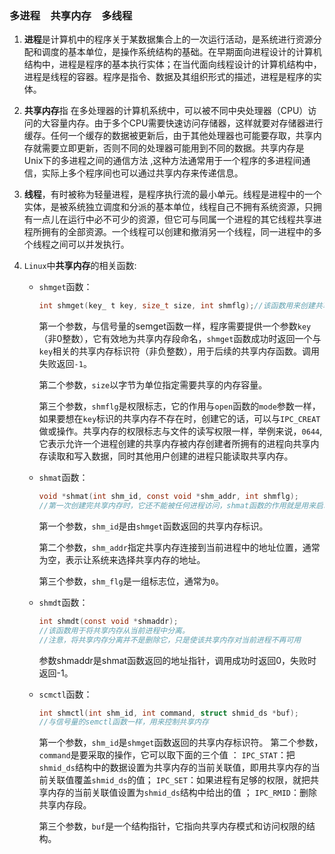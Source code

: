 ### 多进程　共享内存　多线程

1. **进程**是计算机中的程序关于某数据集合上的一次运行活动，是系统进行资源分配和调度的基本单位，是操作系统结构的基础。在早期面向进程设计的计算机结构中，进程是程序的基本执行实体；在当代面向线程设计的计算机结构中，进程是线程的容器。程序是指令、数据及其组织形式的描述，进程是程序的实体。

2. **共享内存**指 在多处理器的计算机系统中，可以被不同中央处理器（CPU）访问的大容量内存。由于多个CPU需要快速访问存储器，这样就要对存储器进行缓存。任何一个缓存的数据被更新后，由于其他处理器也可能要存取，共享内存就需要立即更新，否则不同的处理器可能用到不同的数据。共享内存是 Unix下的多进程之间的通信方法 ,这种方法通常用于一个程序的多进程间通信，实际上多个程序间也可以通过共享内存来传递信息。

3. **线程**，有时被称为轻量进程，是程序执行流的最小单元。线程是进程中的一个实体，是被系统独立调度和分派的基本单位，线程自己不拥有系统资源，只拥有一点儿在运行中必不可少的资源，但它可与同属一个进程的其它线程共享进程所拥有的全部资源。一个线程可以创建和撤消另一个线程，同一进程中的多个线程之间可以并发执行。

4. `Linux`中**共享内存**的相关函数:

   - `shmget`函数：

     ```c
     int shmget(key_ t key, size_t size, int shmflg);//该函数用来创建共享内存
     ```

     第一个参数，与信号量的semget函数一样，程序需要提供一个参数`key`（非0整数），它有效地为共享内存段命名，`shmget`函数成功时返回一个与`key`相关的共享内存标识符（非负整数），用于后续的共享内存函数。调用失败返回`-1`。

     第二个参数，`size`以字节为单位指定需要共享的内存容量。

     第三个参数，`shmflg`是权限标志，它的作用与`open`函数的`mode`参数一样，如果要想在`key`标识的共享内存不存在时，创建它的话，可以与`IPC_CREAT`做或操作。共享内存的权限标志与文件的读写权限一样，举例来说，`0644`,它表示允许一个进程创建的共享内存被内存创建者所拥有的进程向共享内存读取和写入数据，同时其他用户创建的进程只能读取共享内存。

   - `shmat`函数：

     ```c
     void *shmat(int shm_id, const void *shm_addr, int shmflg);
     //第一次创建完共享内存时，它还不能被任何进程访问，shmat函数的作用就是用来启动对该共享内存的访问，并把共享内存连接到当前进程的地址空间
     ```

     第一个参数，`shm_id`是由`shmget`函数返回的共享内存标识。 

     第二个参数，`shm_addr`指定共享内存连接到当前进程中的地址位置，通常为空，表示让系统来选择共享内存的地址。 

     第三个参数，`shm_flg`是一组标志位，通常为`0`。

   - `shmdt`函数：

     ```c
     int shmdt(const void *shmaddr);
     //该函数用于将共享内存从当前进程中分离。
     //注意，将共享内存分离并不是删除它，只是使该共享内存对当前进程不再可用
     ```

     参数shmaddr是shmat函数返回的地址指针，调用成功时返回0，失败时返回-1。

   - `scmctl`函数：

     ```c
     int shmctl(int shm_id, int command, struct shmid_ds *buf);
     //与信号量的semctl函数一样，用来控制共享内存
     ```

     第一个参数，`shm_id`是`shmget`函数返回的共享内存标识符。 
     第二个参数，`command`是要采取的操作，它可以取下面的三个值 ： 
     `IPC_STAT`：把`shmid_ds`结构中的数据设置为共享内存的当前关联值，即用共享内存的当前关联值覆盖`shmid_ds`的值；
     `IPC_SET`：如果进程有足够的权限，就把共享内存的当前关联值设置为`shmid_ds`结构中给出的值 ；
     `IPC_RMID`：删除共享内存段。

     第三个参数，`buf`是一个结构指针，它指向共享内存模式和访问权限的结构。